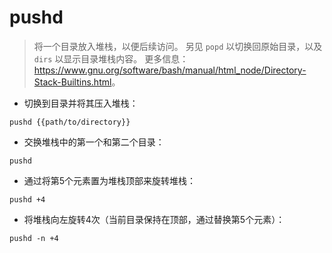 # pushd

> 将一个目录放入堆栈，以便后续访问。
> 另见 `popd` 以切换回原始目录，以及 `dirs` 以显示目录堆栈内容。
> 更多信息：<https://www.gnu.org/software/bash/manual/html_node/Directory-Stack-Builtins.html>。

- 切换到目录并将其压入堆栈：

`pushd {{path/to/directory}}`

- 交换堆栈中的第一个和第二个目录：

`pushd`

- 通过将第5个元素置为堆栈顶部来旋转堆栈：

`pushd +4`

- 将堆栈向左旋转4次（当前目录保持在顶部，通过替换第5个元素）：

`pushd -n +4`